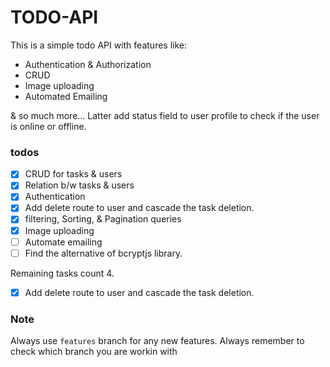 # TODO-API
This is a simple todo API with features like:
- Authentication & Authorization
- CRUD
- Image uploading
- Automated Emailing

& so much more...
Latter add status field to user profile to check if the user is online or offline.

### todos
- [x] CRUD for tasks & users
- [x] Relation b/w tasks & users
- [x] Authentication
- [x] Add delete route to user and cascade the task deletion.
- [x] filtering, Sorting, & Pagination queries
- [x] Image uploading
- [ ] Automate emailing
- [ ] Find the alternative of bcryptjs library.

Remaining tasks count 4.
- [x] Add delete route to user and cascade the task deletion.

### Note
Always use `features` branch for any new features.
Always remember to check which branch you are workin with
